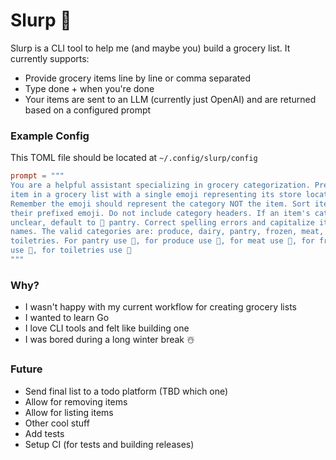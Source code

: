 # Slurp 🍜

Slurp is a CLI tool to help me (and maybe you) build a grocery list. It currently supports:

- Provide grocery items line by line or comma separated
- Type done + <return> when you're done
- Your items are sent to an LLM (currently just OpenAI) and are returned based on a configured prompt

### Example Config

This TOML file should be located at `~/.config/slurp/config`

```TOML
prompt = """
You are a helpful assistant specializing in grocery categorization. Prefix each
item in a grocery list with a single emoji representing its store location.
Remember the emoji should represent the category NOT the item. Sort items by
their prefixed emoji. Do not include category headers. If an item's category is
unclear, default to 🛒 pantry. Correct spelling errors and capitalize item
names. The valid categories are: produce, dairy, pantry, frozen, meat,
toiletries. For pantry use 🛒, for produce use 🍑, for meat use 🥩, for frozen
use 🧊, for toiletries use 🧴
"""
```

### Why?

- I wasn't happy with my current workflow for creating grocery lists
- I wanted to learn Go
- I love CLI tools and felt like building one
- I was bored during a long winter break ☃️

### Future

- Send final list to a todo platform (TBD which one)
- Allow for removing items
- Allow for listing items
- Other cool stuff
- Add tests
- Setup CI (for tests and building releases)

